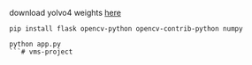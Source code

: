 download yolvo4 weights <a href="https://github.com/AlexeyAB/darknet/releases/download/darknet_yolo_v3_optimal/yolov4.weights" > here </a> 


```
pip install flask opencv-python opencv-contrib-python numpy
```

```
python app.py
```# vms-project
